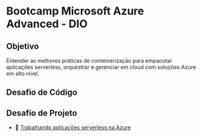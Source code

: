 # Bootcamp Microsoft Azure Advanced - DIO 

## Objetivo
Entender as melhores práticas de conteinerização para empacotar aplicações serverless, orquestrar e gerenciar em cloud com soluções Azure em alto nível.

## Desafio de Código


## Desafio de Projeto
- 📄 [Trabalhando aplicações serverless na Azure](./projetos/apps-serveless-azure/)